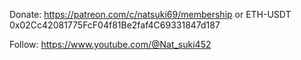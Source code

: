 Donate: https://patreon.com/c/natsuki69/membership or ETH-USDT 0x02Cc42081775FcF04f81Be2faf4C69331847d187

Follow: https://www.youtube.com/@Nat_suki452
